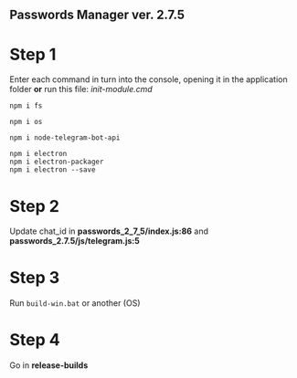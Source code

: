 ## Passwords Manager  ver. 2.7.5

# Step 1
Enter each command in turn into the console, opening it in the application folder **or** run this file: *init-module.cmd*
```
npm i fs

npm i os 

npm i node-telegram-bot-api 

npm i electron
npm i electron-packager
npm i electron --save
```

# Step 2

Update chat_id in **passwords_2_7_5/index.js:86** and **passwords_2.7.5/js/telegram.js:5** 

# Step 3
Run ``build-win.bat`` or another (OS)

# Step 4
Go in **release-builds**

